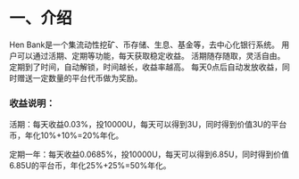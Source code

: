 # 一、介绍

Hen Bank是一个集流动性挖矿、币存储、生息、基金等，去中心化银行系统。 用户可以通过活期、定期等功能，每天获取稳定收益。 活期随存随取，灵活自由。 定期到了时间，自动解锁，时间越长，收益率越高。 每天0点后自动发放收益，同时赠送一定数量的平台代币做为奖励。 

### 收益说明： 

活期：每天收益0.03%，投10000U，每天可以得到3U，同时得到价值3U的平台币，年化10%+10%=20%年化。 

定期一年：每天收益0.0685%，投10000U，每天可以得到6.85U，同时得到价值6.85U的平台币，年化25%+25%=50%年化。



